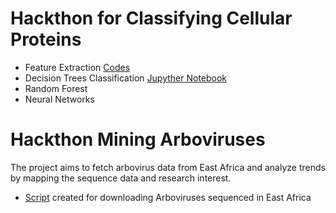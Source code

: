 # Hackthon for Classifying Cellular Proteins

- Feature Extraction [Codes](https://github.com/NOngeso/Python-and-Other-Scripts/blob/main/machine_learning_scripts/extract606.sh)
- Decision Trees Classification [Jupyther Notebook]()
- Random Forest
- Neural Networks


# Hackthon Mining Arboviruses
The project aims to fetch arbovirus data from East Africa and analyze trends by mapping the sequence data and research interest.

- [Script](https://github.com/NOngeso/Hackthon_Mining_Arboviruses/blob/main/scripts/download_sequences.py) created for downloading Arboviruses sequenced in East Africa
